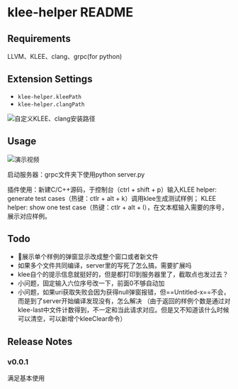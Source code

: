 # klee-helper README

## Requirements

LLVM、KLEE、clang、grpc(for python)

## Extension Settings

* `klee-helper.kleePath`
* `klee-helper.clangPath`

![自定义KLEE、clang安装路径](https://foruda.gitee.com/images/1660157531758584404/extension-settings-for--klee-helper.png)


## Usage

![演示视频](https://pic.imgdb.cn/item/62f49c6816f2c2beb13e2c96.gif)

启动服务器：grpc文件夹下使用python server.py

插件使用：新建C/C++源码，于控制台（ctrl + shift + p）输入KLEE helper: generate test cases（热键：ctlr + alt + k）调用klee生成测试样例；
KLEE helper: show one test case（热键：ctlr + alt + l），在文本框输入需要的序号，展示对应样例。

## Todo

- 🔸展示单个样例的弹窗显示改成整个窗口或者新文件
- 如果多个文件共同编译，server里的写死了怎么搞，需要扩展吗
- klee自个的提示信息就挺好的，但是都打印到服务器里了，截取点也发过去？
- 小问题，固定输入六位序号改一下，前面0不够自动加
- 小问题，如果uri获取失败会因为获得null弹窗报错，但==Untitled-x==不会，而是到了server开始编译发现没有，怎么解决
  （由于返回的样例个数是通过对klee-last中文件计数得到，不一定和当此请求对应。但是又不知道该什么时候可以清空，可以新增个kleeClear命令）

## Release Notes

### v0.0.1

满足基本使用
